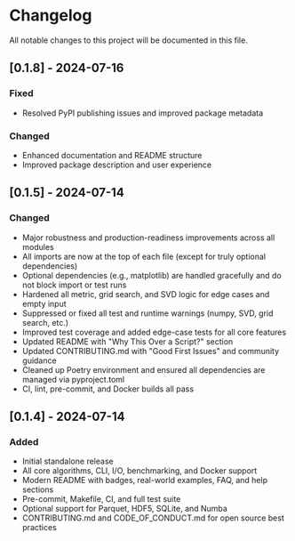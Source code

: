 # Changelog

All notable changes to this project will be documented in this file.

## [0.1.8] - 2024-07-16
### Fixed
- Resolved PyPI publishing issues and improved package metadata

### Changed
- Enhanced documentation and README structure
- Improved package description and user experience

## [0.1.5] - 2024-07-14
### Changed
- Major robustness and production-readiness improvements across all modules
- All imports are now at the top of each file (except for truly optional dependencies)
- Optional dependencies (e.g., matplotlib) are handled gracefully and do not block import or test runs
- Hardened all metric, grid search, and SVD logic for edge cases and empty input
- Suppressed or fixed all test and runtime warnings (numpy, SVD, grid search, etc.)
- Improved test coverage and added edge-case tests for all core features
- Updated README with "Why This Over a Script?" section
- Updated CONTRIBUTING.md with "Good First Issues" and community guidance
- Cleaned up Poetry environment and ensured all dependencies are managed via pyproject.toml
- CI, lint, pre-commit, and Docker builds all pass

## [0.1.4] - 2024-07-14
### Added
- Initial standalone release
- All core algorithms, CLI, I/O, benchmarking, and Docker support
- Modern README with badges, real-world examples, FAQ, and help sections
- Pre-commit, Makefile, CI, and full test suite
- Optional support for Parquet, HDF5, SQLite, and Numba
- CONTRIBUTING.md and CODE_OF_CONDUCT.md for open source best practices
